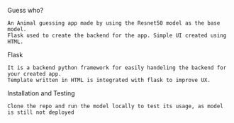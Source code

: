 Guess who?

    An Animal guessing app made by using the Resnet50 model as the base model.
    Flask used to create the backend for the app. Simple UI created using HTML. 

Flask

    It is a backend python framework for easily handeling the backend for your created app. 
    Template written in HTML is integrated with flask to improve UX.

Installation and Testing

    Clone the repo and run the model locally to test its usage, as model is still not deployed
